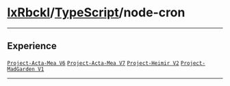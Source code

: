 # [lxRbckl](https://github.com/lxRbckl/lxRbckl/tree/main)/[TypeScript](https://github.com/lxRbckl/lxRbckl/tree/main/TypeScript)/node-cron

---



## Experience


[`Project-Acta-Mea V6`](https://github.com/lxRbckl/Project-Acta-Mea/blob/V6/README.md) [`Project-Acta-Mea V7`](https://github.com/lxRbckl/Project-Acta-Mea/blob/V7/README.md) [`Project-Heimir V2`](https://github.com/lxRbckl/Project-Heimir/blob/V2/README.md) [`Project-MadGarden V1`](https://github.com/lxRbckl/Project-MadGarden/blob/V1/README.md)




---